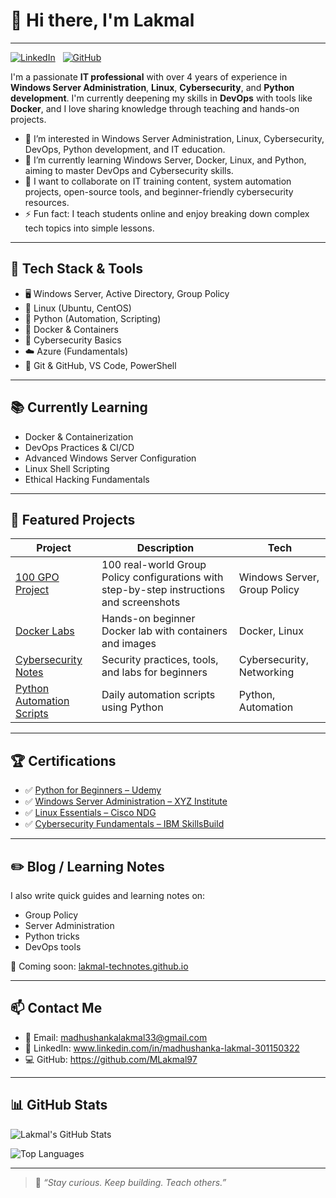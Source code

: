 # 👋 Hi there, I'm Lakmal
---
[![LinkedIn](https://img.shields.io/badge/LinkedIn-blue?logo=linkedin&style=for-the-badge)](www.linkedin.com/in/madhushanka-lakmal-301150322/)&nbsp;&nbsp;&nbsp;[![GitHub](https://img.shields.io/badge/GitHub-black?logo=github&style=for-the-badge)](https://github.com/your-username)

I'm a passionate **IT professional** with over 4 years of experience in **Windows Server Administration**, **Linux**, **Cybersecurity**, and **Python development**. I'm currently deepening my skills in **DevOps** with tools like **Docker**, and I love sharing knowledge through teaching and hands-on projects.

- 👀 I’m interested in Windows Server Administration, Linux, Cybersecurity, DevOps, Python development, and IT education.
- 🌱 I’m currently learning Windows Server, Docker, Linux, and Python, aiming to master DevOps and Cybersecurity skills.
- 💞️ I want to collaborate on IT training content, system automation projects, open-source tools, and beginner-friendly cybersecurity resources.
- ⚡ Fun fact: I teach students online and enjoy breaking down complex tech topics into simple lessons.

---

## 🧰 Tech Stack & Tools

- 🖥️ Windows Server, Active Directory, Group Policy
- 🐧 Linux (Ubuntu, CentOS)
- 🐍 Python (Automation, Scripting)
- 🐳 Docker & Containers
- 🔐 Cybersecurity Basics
- ☁️ Azure (Fundamentals)
- 🧠 Git & GitHub, VS Code, PowerShell

---

## 📚 Currently Learning

- Docker & Containerization  
- DevOps Practices & CI/CD  
- Advanced Windows Server Configuration  
- Linux Shell Scripting  
- Ethical Hacking Fundamentals  

---

## 🚀 Featured Projects

| Project | Description | Tech |
|--------|-------------|------|
| [100 GPO Project](https://github.com/your-username/100-gpo-project) | 100 real-world Group Policy configurations with step-by-step instructions and screenshots | Windows Server, Group Policy |
| [Docker Labs](https://github.com/your-username/docker-lab) | Hands-on beginner Docker lab with containers and images | Docker, Linux |
| [Cybersecurity Notes](https://github.com/your-username/cybersecurity-basics) | Security practices, tools, and labs for beginners | Cybersecurity, Networking |
| [Python Automation Scripts](https://github.com/your-username/python-automation) | Daily automation scripts using Python | Python, Automation |

---

## 🏆 Certifications

- ✅ [Python for Beginners – Udemy](./certifications/python-beginners.pdf)
- ✅ [Windows Server Administration – XYZ Institute](./certifications/windows-server.pdf)
- ✅ [Linux Essentials – Cisco NDG](./certifications/linux-essentials.pdf)
- ✅ [Cybersecurity Fundamentals – IBM SkillsBuild](./certifications/cybersecurity.pdf)

---

## ✏️ Blog / Learning Notes

I also write quick guides and learning notes on:
- Group Policy
- Server Administration
- Python tricks
- DevOps tools

📍 Coming soon: [lakmal-technotes.github.io](#)

---

## 📫 Contact Me

- 📧 Email: madhushankalakmal33@gmail.com
- 💼 LinkedIn: www.linkedin.com/in/madhushanka-lakmal-301150322 
- 💻 GitHub: https://github.com/MLakmal97

---

## 📊 GitHub Stats

![Lakmal's GitHub Stats](https://github-readme-stats.vercel.app/api?username=your-username&show_icons=true&theme=tokyonight)

![Top Languages](https://github-readme-stats.vercel.app/api/top-langs/?username=your-username&layout=compact&theme=tokyonight)

---

> 🎯 *“Stay curious. Keep building. Teach others.”*


<!---
MLakmal97/MLakmal97 is a ✨ special ✨ repository because its `README.md` (this file) appears on your GitHub profile.
You can click the Preview link to take a look at your changes.
--->
